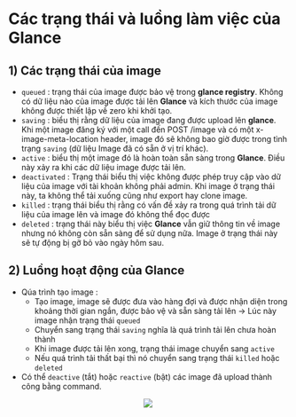 # Các trạng thái và luồng làm việc của Glance
## **1) Các trạng thái của image**
- `queued` : trạng thái của image được bảo vệ trong **glance registry**. Không có dữ liệu nào của image được tải lên **Glance** và kích thước của image không được thiết lập về zero khi khởi tạo.
- `saving` : biểu thị rằng dữ liệu của image đang được upload lên **glance**. Khi một image đăng ký với một call đến POST /image và có một x-image-meta-location header, image đó sẽ không bao giờ được trong tình trạng `saving` (dữ liệu Image đã có sẵn ở vị trí khác).
- `active` : biểu thị một image đó là hoàn toàn sẵn sàng trong **Glance**. Điều này xảy ra khi các dữ liệu image được tải lên.
- `deactivated` : Trạng thái biểu thị việc không được phép truy cập vào dữ liệu của image với tài khoản không phải admin. Khi image ở trạng thái này, ta không thể tải xuống cũng như export hay clone image.
- `killed` : trạng thái biểu thị rằng có vấn đề xảy ra trong quá trình tải dữ liệu của image lên và image đó không thể đọc được
- `deleted` : trạng thái này biểu thị việc **Glance** vẫn giữ thông tin về image nhưng nó không còn sẵn sàng để sử dụng nữa. Image ở trạng thái này sẽ tự động bị gỡ bỏ vào ngày hôm sau.
## **2) Luồng hoạt động của Glance**
- Qúa trình tạo image :
    - Tạo image, image sẽ được đưa vào hàng đợi và được nhận diện trong khoảng thời gian ngắn, được bảo vệ và sẵn sàng tải lên -> Lúc này image nhận trạng thái `queued`
    - Chuyển sang trạng thái `saving` nghĩa là quá trình tải lên chưa hoàn thành
    - Khi image được tải lên xong, trạng thái image chuyển sang `active`
    - Nếu quá trình tải thất bại thì nó chuyển sang trạng thái `killed` hoặc `deleted`
- Có thể `deactive` (tắt) hoặc `reactive` (bật) các image đã upload thành công bằng command.

<p align=center><img src="https://i.imgur.com/OERBwfx.png"></p>
